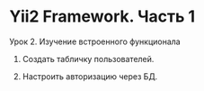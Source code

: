 ﻿# Yii2 Framework. Часть 1
Урок 2. Изучение встроенного функционала

1. Создать табличку пользователей.

2. Настроить авторизацию через БД.
